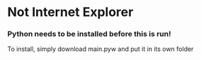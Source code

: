# Not Internet Explorer
### Python needs to be installed before this is run!
To install, simply download main.pyw and put it in its own folder
